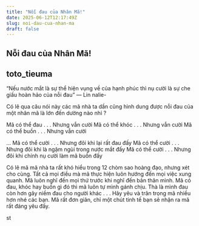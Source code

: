 ```yaml
---
title: "Nỗi đau của Nhân Mã!"
date: 2025-06-12T12:17:49Z
slug: noi-dau-cua-nhan-ma
draft: false
---
```


## Nỗi đau của Nhân Mã!

## toto_tieuma

“Nếu nước mắt là sự thể hiện vụng về của hạnh phúc thì nụ cười là sự che giấu hoàn hảo của nỗi đau” 
 — Lin nalie-

 Có lẽ qua câu nói này các mã nhà ta dần cũng hình dung được nỗi đau của một nhân mã là lớn đến dường nào nhỉ ?

 Mã có thể đau . . . Nhưng vẫn cười
 Mã có thể khóc . . . Nhưng vẫn cười
 Mã có thể buồn . . . Nhưng vẫn cười

... Mã có thể cười . . . Nhưng đôi khi lại rất đau đấy
Mã có thể cười . . . Nhưng đôi khi là ngậm ngùi trong nước mắt đấy
Mã có thể cười . . . Nhưng đôi khi chính nụ cười làm mã buồn đấy

Có lẽ mã mã nhà ta rất khó hiểu trong 12 chòm sao hoàng đạo, nhưng xét cho cùng. Tất cả mọi điều mà mã thực hiện luôn hướng đến mọi việc xung quanh. Mã luôn nghĩ đến mọi thứ trước khi nghĩ đến bản thân mình. Mã có đau, khóc hay buồn gì đó thì mã luôn tự mình gánh chịu. Thà là mình đau còn hơn gây niềm đau cho người khác . . . Hãy yêu và trân trọng mã nhiều hơn nhé các bạn. Mã rất đơn giãn, chỉ một chút tinh tế bạn sẽ nhận ra mã rất đáng yêu đấy.

st